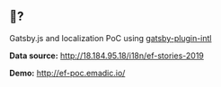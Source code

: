 ## 🧐?
Gatsby.js and localization PoC using [gatsby-plugin-intl](https://github.com/wiziple/gatsby-plugin-intl)


**Data source:** http://18.184.95.18/i18n/ef-stories-2019

**Demo:** http://ef-poc.emadic.io/
